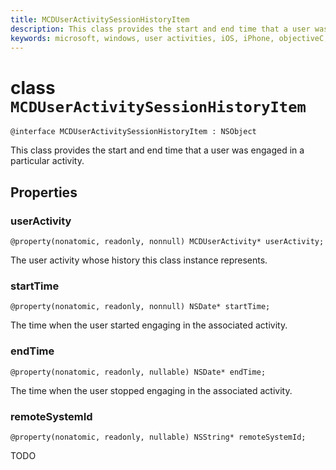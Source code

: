 ```yaml
---
title: MCDUserActivitySessionHistoryItem
description: This class provides the start and end time that a user was engaged in a particular activity.
keywords: microsoft, windows, user activities, iOS, iPhone, objectiveC, connected devices, Project Rome 
---
```


# class `MCDUserActivitySessionHistoryItem`

```
@interface MCDUserActivitySessionHistoryItem : NSObject
```

This class provides the start and end time that a user was engaged in a particular activity.


## Properties

### userActivity
`@property(nonatomic, readonly, nonnull) MCDUserActivity* userActivity;`

The user activity whose history this class instance represents.

### startTime
`@property(nonatomic, readonly, nonnull) NSDate* startTime;`

The time when the user started engaging in the associated activity.

### endTime
`@property(nonatomic, readonly, nullable) NSDate* endTime;`

The time when the user stopped engaging in the associated activity.

### remoteSystemId
`@property(nonatomic, readonly, nullable) NSString* remoteSystemId;`

TODO